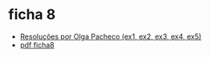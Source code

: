 # ficha 8

- [Resoluções por Olga Pacheco (ex1, ex2, ex3, ex4, ex5)](https://github.com/giventofly/cp1920/blob/master/ficha8/tp1.md)
- [pdf ficha8](https://github.com/giventofly/cp1920/blob/master/ficha8/cp1920f08.pdf)